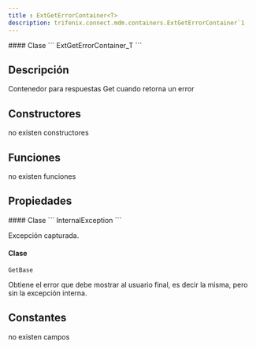 ```yaml
---
title : ExtGetErrorContainer<T>
description: trifenix.connect.mdm.containers.ExtGetErrorContainer`1
---
```




<CodeBlock slots = 'heading, code' repeat = '1' languages = 'C#' />
#### Clase
```
ExtGetErrorContainer_T
```

## Descripción
Contenedor para respuestas Get cuando retorna un error
## Constructores

no existen constructores


## Funciones

no existen funciones

## Propiedades

<CodeBlock slots = 'heading, code' repeat = '1' languages = 'C#' />
#### Clase
```
InternalException
```

Excepción capturada.
<CodeBlock slots = 'heading, code' repeat = '1' languages = 'C#' />
#### Clase
```
GetBase
```

Obtiene el error que debe mostrar al usuario final, es decir la misma, pero sin la excepción interna.
## Constantes
no existen campos

